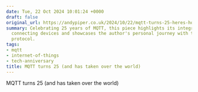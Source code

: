 ```yaml
---
date: Tue, 22 Oct 2024 10:01:24 +0000
draft: false
original_url: https://andypiper.co.uk/2024/10/22/mqtt-turns-25-heres-how-it-has-endured/
summary: Celebrating 25 years of MQTT, this piece highlights its integral role in
  connecting devices and showcases the author's personal journey with this innovative
  protocol.
tags:
- mqtt
- internet-of-things
- tech-anniversary
title: MQTT turns 25 (and has taken over the world)
---
```


MQTT turns 25 (and has taken over the world)